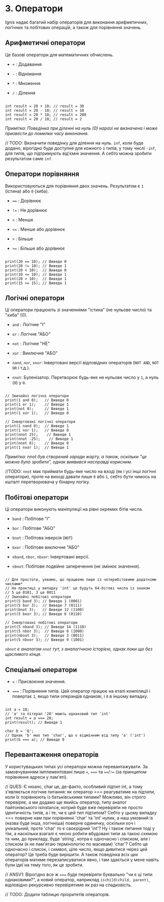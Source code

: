 # 3. Оператори
Ignis надає багатий набір операторів для виконання арифметичних, логічних та побітових операцій, а також для порівняння значень.

## Арифметичні оператори
Це базові оператори для математичних обчислень.

- `+` : Додавання

- `-` : Віднімання

- `*` : Множення

- `/` : Ділення

```Ignis

int result = 20 + 10; // result = 30
int result = 20 - 10; // result = 10
int result = 20 * 10; // result = 200
int result = 20 / 10; // result = 2
```

_Примітка: Поведінка при діленні на нуль (0) наразі не визначена і може призвести до помилки часу виконання._

// TODO: Визначити поведінку для ділення на нуль. `inf`, коли буде додано, вірогідно буде доступне для кожного з типів, у тому числі `-inf`, для типів, що підтримують від'ємні значення. А себто можна зробити результатом саме `inf`.

## Оператори порівняння
Використовуються для порівняння двох значень. Результатом є `1` (істина) або `0` (хиба).

- `==` : Дорівнює

- `!=` : Не дорівнює

- `<` : Менше

- `<=` : Менше або дорівнює

- `>` : Більше

- `>=` : Більше або дорівнює

```Ignis

print(20 == 10); // Виведе 0
print(20 != 10); // Виведе 1
print(20 < 10);  // Виведе 0
print(10 <= 10); // Виведе 1
print(20 > 10);  // Виведе 1
print(15 >= 15); // Виведе 1
```

## Логічні оператори
Ці оператори працюють зі значеннями "істина" (не нульове число) та "хиба" (0).

- `and` : Логічне "І"

- `or` : Логічне "АБО"

- `not` : Логічне "НЕ"

- `xor` : Виключне "АБО"

- `nand`, `nor`, `xnor`: Інвертовані версії відповідних операторів (`NOT AND`, `NOT OR` і т.д.).

- `nnot`: Буленізатор. Перетворює будь-яке не нульове число у `1`, а нуль (`0`) у `0`.

```Ignis

// Звичайні логічні оператори
print(1 and 0);   // Виведе 0
print(1 or 1);    // Виведе 1
print(not 0);     // Виведе 1
print(1 xor 1);   // Виведе 0

// Інвертовані логічні оператори
print(1 nand 0);  // Виведе 1
print(1 nor 1);   // Виведе 0
print(nnot 25);    // Виведе 1
print(nnot -25);    // Виведе 1
print(nnot 0);    // Виведе 0
print(1 nxor 1);  // Виведе 1
```

_Примітка: nnot був створений заради жарту, а також, оскільки "це можна було зробити", однак виявився насправді корисним._

//TODO: `nnot` має приймати будь-яке число на вході (як і усі інші логічні оператори), проте на виході давати лише `0` або `1`, себто бути чимось на кшталт перетворювача у бінарну логіку.

## Побітові оператори
Ці оператори виконують маніпуляції на рівні окремих бітів числа.

- `band` : Побітове "І"

- `bor` : Побітове "АБО"

- `bnot` : Побітова інверсія (`NOT`)

- `bxor` : Побітове виключне "АБО"

- `nband`, `nbor`, `nbxor`: Інвертовані версії.

- `nbnot`: Побітове подвійне заперечення (не змінює значення).

```Ignis

// Для простоти, уявимо, що працюємо лише із чотирибітовими додатніми числами*
// На практиці у випадку 'int' це будуть 64-бітові числа із знаком
// 5 це 0101, 3 це 0011
// Звичайні побітові оператори
print(5 band 3); // Виведе 1 (0001)
print(5 bor 3);  // Виведе 7 (0111)
print(bnot 3);   // Виведе 12 (1100)
print(5 bxor 3); // Виведе 6 (0110)

// Інвертовані побітові оператори
print(5 nband 3); // Виведе 14 (1110)
print(5 nbor 3);  // Виведе 8 (1000)
print(nbnot 3);   // Виведе 3 (0011)
print(5 nbxor 3); // Виведе 9 (1001)
```

*`nbnot` є аналогом `nnot` тут, з аналогічною історією, однак поки що без щасливого кінця.*

## Спеціальні оператори
- `=` : Присвоєння значення.

- `===` : Порівняння типів. Цей оператор працює на етапі компіляції і повертає `1`, якщо типи операндів однакові, і `0` в іншому випадку.

```Ignis

int a = 10;
// 'a' та літерал '20' мають однаковий тип 'int'
int result = a === 20;
print(result); // Виведе 1

char b = 'Q';
// Однак 'b' має тип 'char', що є відмінним від типу 'a' ('int')
print(b === a); // Виведе 0 
```

## Перевантаження операторів

У користувацьких типах усі оператори можна перевантажувати. 
За замовчуванням імплементовані лише `=`, `===` та `==`/`!=` (за принципом порівняння адреси у пам'яті).

// QUES: Є нюанс, char це, де-факто, особливий підтип int, а тому з'являється логічне питання: як оператор === реагуватиме на підтипи, коли їх порівнюють із батьківськими типами? Можливо, він строго перевіряє, а ми додамо ще якийсь оператор, типу аналог пайтонівського isinstance, котрий буде вже перевіряти не просто ідентичність типів, а і те, чи є цей тип підтипом? Себто у цьому випадку === поверне нам при порівнянні 'char' та 'int' нулик, а наш умовний is (назва буде інша, логічніша) поверне одиничку, оскільки хоч і унікальний, проте 'char' то є своєрідний 'int'? Ну і також питання тоді у тім, а наскільки взагалі є чесно робити вбудовані типи за такою схемою та чим, до прикладу, буде 'string', котра є одночасно і списком, але і списком (я не пам'ятаю термінологію по масивам) 'char'? Себто це одночасно і список, і символ, ціле число, якщо дивитися через цей оператор? Це треба буде вирішити. А також поведінка всіх цих операторів матиме перезаписуватися явно, і там здається у мене навіть були ідеї на тему того, як це зробити.

// ANSV1: Вірогідно все ж `===` буде перевіряти буквально "чи є ці типи однаковими?", 
а новий оператор, наприклад `ischild(child, parent)`, відповідно рекурсивно перевірятиме як раз на спадковість.

// TODO: Додати таблицю пріоритетів операторів.